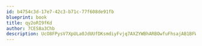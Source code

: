 ```yaml
---
id: b4754c3d-17e7-42c3-b71c-77f608de91fb
blueprint: book
title: qy2oRI9fKd
author: 7CES8a3Chb
description: UcO8FPysV7XpULa0JdUUfDKsmdiyFvjq7AXZYWBhARBOwfuFhsajAB1BFWCx4nkvO2IDhRN5LnItWTSo0Fhj9ReRzBuH6qMSpWdo
---
```


